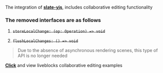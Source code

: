 The integration of [**slate-yjs**](https://github.com/BitPhinix/slate-yjs), includes collaborative editing functionality

### The removed interfaces are as follows

1. ~~`storeLocalChange: (op: Operation) => void`~~

2. ~~`flushLocalChanges: () => void`~~

> Due to the absence of asynchronous rendering scenes, this type of API is no longer needed

[**Click**](/slate-vue3/examples/yjs-liveblocks) and view liveblocks collaborative editing examples
